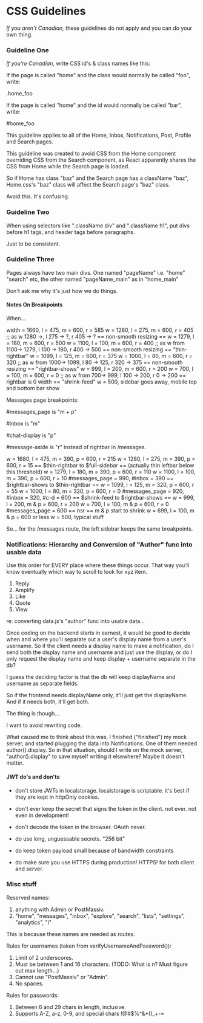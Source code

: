 # CSS Guidelines

<i>If you aren't Canadian,</i> these guidelines do not apply and you can do your own thing.

### Guideline One

<i>If you're Canadian,</i> write CSS id's & class names like this:

If the page is called "home" and the class would normally be called "foo", write:

.home_foo

If the page is called "home" and the id would normally be called "bar", write:

#home_foo

This guideline applies to all of the Home, Inbox, Notifications, Post, Profile and Search pages.

This guideline was created to avoid CSS from the Home component overriding CSS from the Search component,
as React apparently shares the CSS from Home while the Search page is loaded.

So if Home has class "baz" and the Search page has a className "baz",
Home.css's "baz" class will affect the Search page's "baz" class.

Avoid this. It's confusing.

### Guideline Two

When using selectors like ".className div" and ".className h1", put divs before h1 tags, and header tags before paragraphs.

Just to be consistent.

### Guideline Three

Pages always have two main divs. One named "pageName" i.e. "home" "search" etc, the other named "pageName_main" as in "home_main"

Don't ask me why it's just how we do things.

#### Notes On Breakpoints

When...

width = 1660, l = 475, m = 600, r = 585
w = 1280, l = 275, m = 600, r = 405 ;; as w 1280 ->, l 275 -> ?, r 405 -> ?
== non-smooth resizing ==
w = 1279, l = 180, m = 600, r = 500
w = 1100, l = 100, m = 600, r = 400 ;; as w from 1100-> 1279, l 100 -> 180, r 400 -> 500
== non-smooth resizing == "thin-rightbar"
w = 1099, l = 125, m = 600, r = 375
w = 1000, l = 80, m = 600, r = 320 ;; as w from 1000-> 1099, l 80 -> 125, r 320 -> 375
== non-smooth resizing == "rightbar-shows"
w = 999, l = 200, m = 600, r = 200
w = 700, l = 100, m = 600, r = 0 ;; as w from 700-> 999, l 100 -> 200, r 0 -> 200
== rightbar is 0 width == "shrink-feed"
w = 500, sidebar goes away, mobile top and bottom bar show

Messages page breakpoints:

#messages_page is "m + p"

#inbox is "m"

#chat-display is "p"

#message-aside is "r" instead of rightbar in /messages.

w = 1680, l = 475, m = 390, p = 600, r = 215
w = 1280, l = 275, m = 390, p = 600, r = 15
== $thin-rightbar to $full-sidebar == (actually thin leftbar below this threshold)
w = 1279, l = 180, m = 390, p = 600, r = 110
w = 1100, l = 100, m = 390, p = 600, r = 10 #messages_page = 990, #inbox = 390
== $rightbar-shows to $thin-rightbar ==
w = 1099, l = 125, m = 320, p = 600, r = 55
w = 1000, l = 80, m = 320, p = 600, r = 0 #messages_page = 920, #inbox = 320, #c-d = 600
== $shrink-feed to $rightbar-shows ==
w = 999, l = 200, m & p = 600, r = 200
w = 700, l = 100, m & p = 600, r = 0 #messages_page = 600
== nsr == m & p start to shrink
w = 699, l = 100, m & p = 600 or less
w = 500, typical stuff

So... for the /messages route, the left sidebar keeps the same breakpoints.

### Notifications: Hierarchy and Conversion of "Author" func into usable data

Use this order for EVERY place where these things occur. That way you'll know eventually which way to scroll
to look for xyz item.

1. Reply
2. Amplify
3. Like
4. Quote
5. View

re: converting data.js's "author" func into usable data...

Once coding on the backend starts in earnest, it would be good to decide when and where you'll separate out
a user's display name from a user's username. So if the client needs a display name to make a notification, do I
send both the display name and username and just use the display, or do I only request the display name and
keep display + username separate in the db?

I guess the deciding factor is that the db will keep displayName and username as separate fields.

So if the frontend needs displayName only, it'll just get the displayName. And if it needs both, it'll get both.

The thing is though...

I want to avoid rewriting code.

What caused me to think about this was, I finished ("finished") my mock server, and started plugging the data into
Notifications. One of them needed author().display. So in that situation, should I write on the mock server, "author().display" to save myself writing it elsewhere? Maybe it doesn't matter.

#### JWT do's and don'ts

- don't store JWTs in localstorage. localstorage is scriptable. it's best if they are kept in httpOnly cookies.
- don't ever keep the secret that signs the token in the client. not ever. not even in development!
- don't decode the token in the browser. OAuth never.

- do use long, unguessable secrets. "256 bit"
- do keep token payload small because of bandwidth constraints
- do make sure you use HTTPS during production! HTTPS! for both client and server.

### Misc stuff

Reserved names:

1. anything with Admin or PostMassiv.
2. "home", "messages", "inbox", "explore", "search", "lists", "settings", "analytics", "i"

This is because these names are needed as routes.

Rules for usernames (taken from verifyUsernameAndPassword()):

1. Limit of 2 underscores.
2. Must be between 1 and 16 characters. (TODO: What is n? Must figure out max length...)
3. Cannot use "PostMassiv" or "Admin".
4. No spaces.

Rules for passwords:

1. Between 6 and 29 chars in length, inclusive.
2. Supports A-Z, a-z, 0-9, and special chars !@#\$%^&\*()\_+-=
